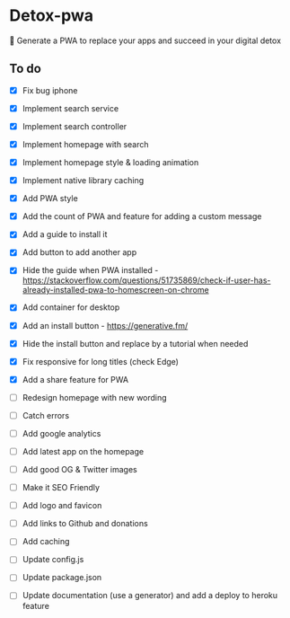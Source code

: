 # Detox-pwa
🙈 Generate a PWA to replace your apps and succeed in your digital detox

## To do
- [x] Fix bug iphone
- [x] Implement search service
- [x] Implement search controller
- [x] Implement homepage with search
- [x] Implement homepage style & loading animation
- [x] Implement native library caching
- [x] Add PWA style
- [x] Add the count of PWA and feature for adding a custom message
- [x] Add a guide to install it
- [x] Add button to add another app
- [x] Hide the guide when PWA installed - https://stackoverflow.com/questions/51735869/check-if-user-has-already-installed-pwa-to-homescreen-on-chrome
- [x] Add container for desktop
- [x] Add an install button - https://generative.fm/
- [x] Hide the install button and replace by a tutorial when needed
- [x] Fix responsive for long titles (check Edge)
- [x] Add a share feature for PWA
- [ ] Redesign homepage with new wording
- [ ] Catch errors
- [ ] Add google analytics
- [ ] Add latest app on the homepage 
- [ ] Add good OG & Twitter images
- [ ] Make it SEO Friendly
- [ ] Add logo and favicon

- [ ] Add links to Github and donations
- [ ] Add caching

- [ ] Update config.js
- [ ] Update package.json
- [ ] Update documentation (use a generator) and add a deploy to heroku feature